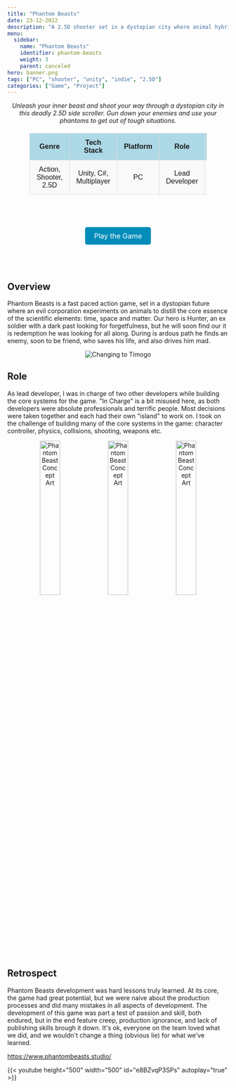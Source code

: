 ```yaml
---
title: "Phantom Beasts"
date: 23-12-2022
description: "A 2.5D shooter set in a dystopian city where animal hybrids lay menace..."
menu:
  sidebar:
    name: "Phantom Beasts"
    identifier: phantom-beasts
    weight: 3
    parent: canceled
hero: banner.png
tags: ["PC", "shooter", "unity", "indie", "2.5D"]
categories: ["Game", "Project"]
---
```


<center> <i> Unleash your inner beast and shoot your way through a dystopian city in this deadly 2.5D side scroller. Gun down your enemies and use your phantoms to get out of tough situations. </i> </center>

<div align="center" style="width: 100%">

<style>
    /* Basic styling for readability */
    table {
        width: 80%;
        margin: 20px auto;
        border-collapse: collapse;
        font-family: Arial, sans-serif;
    }
    th, td {
        padding: 12px 15px;
        text-align: center;
        border: 1px solid #ddd;
    }
    th {
        background-color: #add8e6; /* Light blue color */
        font-weight: bold;
    }
    tr:nth-child(even) {
        background-color: #f9f9f9;
    }
      .button-link {
    background-color: #008CBA;
    color: white;
    padding: 10px 20px;
    text-align: center;
    text-decoration: none;
    display: inline-block;
    font-size: 16px;
    border-radius: 5px;
  }
  .button-link:hover {
    background-color: #005f6b;
  }
</style>

<table>
  <tr>
    <th>Genre</th>
    <th>Tech Stack</th>
    <th>Platform</th>
    <th>Role</th>
    <th>Status</th>
  </tr>
  <tr>
    <td>Action, Shooter, 2.5D</td>
    <td>Unity, C#, Multiplayer</td>
    <td>PC</td>
    <td>Lead Developer</td>
    <td>Canceled</td>
  </tr>
</table>

<br>
</div>

<p style="font-size: 36px; text-align: center;">
  <a href="https://store.steampowered.com/app/1483000/Phantom_Beasts__Redemption/" class="button-link" target="_blank">Play the Game</a>
</p>
<br>


## Overview

Phantom Beasts is a fast paced action game, set in a dystopian future where an evil corporation experiments on animals to distill the core essence of the scientific elements: time, space and matter. Our hero is Hunter, an ex soldier with a dark past looking for forgetfulness, but he will soon find our it is redemption he was looking for all along. During is ardous path he finds an enemy, soon to be friend, who saves his life, and also drives him mad.

<div align="center">
  <img src="pb_timogo.gif" alt="Changing to Timogo"/>
</div>

## Role

As lead developer, I was in charge of two other developers while building the core systems for the game. "In Charge" is a bit misused here, as both developers were absolute professionals and terrific people. Most decisions were taken together and each had their own "island" to work on. I took on the challenge of building many of the core systems in the game: character controller, physics, collisions, shooting, weapons etc.

<div align="center">
  <img src="phantom1.png" alt="Phantom Beast Concept Art" style="width: 30%; display: inline-block; margin: 0 auto;" />
  <img src="phantom2.png" alt="Phantom Beast Concept Art" style="width: 30%; display: inline-block; margin: 0 auto;" />
  <img src="phantom3.png" alt="Phantom Beast Concept Art" style="width: 30%; display: inline-block; margin: 0 auto;" />
</div>


## Retrospect

Phantom Beasts development was hard lessons truly learned. At its core, the game had great potential, but we were naive about the production processes and did many mistakes in all aspects of development. The development of this game was part a test of passion and skill, both endured, but in the end feature creep, production ignorance, and lack of publishing skills brough it down. It's ok, everyone on the team loved what we did, and we wouldn't change a thing (obvious lie) for what we've learned.

https://www.phantombeasts.studio/

{{< youtube height="500" width="500" id="e8BZvqP3SPs" autoplay="true" >}}